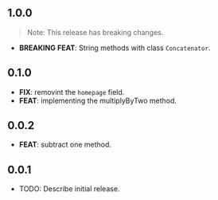 ## 1.0.0

> Note: This release has breaking changes.

 - **BREAKING** **FEAT**: String methods with class `Concatenator`.

## 0.1.0

 - **FIX**: removint the `homepage` field.
 - **FEAT**: implementing the multiplyByTwo method.

## 0.0.2

 - **FEAT**: subtract one method.

## 0.0.1

* TODO: Describe initial release.
